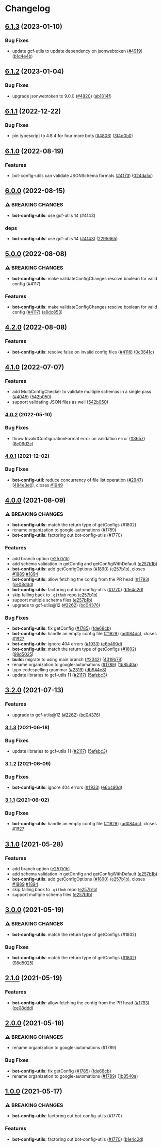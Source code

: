 # Changelog

## [6.1.3](https://github.com/googleapis/repo-automation-bots/compare/bot-config-utils-v6.1.2...bot-config-utils-v6.1.3) (2023-01-10)


### Bug Fixes

* update gcf-utils to update dependency on jsonwebtoken ([#4919](https://github.com/googleapis/repo-automation-bots/issues/4919)) ([b1d4e4b](https://github.com/googleapis/repo-automation-bots/commit/b1d4e4bb9253420cfa8f8ad13f4ec3e9bb9548a3))

## [6.1.2](https://github.com/googleapis/repo-automation-bots/compare/bot-config-utils-v6.1.1...bot-config-utils-v6.1.2) (2023-01-04)


### Bug Fixes

* upgrade jsonwebtoken to 9.0.0 ([#4820](https://github.com/googleapis/repo-automation-bots/issues/4820)) ([ab1314f](https://github.com/googleapis/repo-automation-bots/commit/ab1314f4b72a86ec90ddf785d7a939ff5877153e))

## [6.1.1](https://github.com/googleapis/repo-automation-bots/compare/bot-config-utils-v6.1.0...bot-config-utils-v6.1.1) (2022-12-22)


### Bug Fixes

* pin typescript to 4.8.4 for four more bots ([#4806](https://github.com/googleapis/repo-automation-bots/issues/4806)) ([3f4d0b0](https://github.com/googleapis/repo-automation-bots/commit/3f4d0b03c14a80460d4269e174a3613454c7c530))

## [6.1.0](https://github.com/googleapis/repo-automation-bots/compare/bot-config-utils-v6.0.0...bot-config-utils-v6.1.0) (2022-08-19)


### Features

* bot-config-utils can validate JSONSchema formats ([#4173](https://github.com/googleapis/repo-automation-bots/issues/4173)) ([024da5c](https://github.com/googleapis/repo-automation-bots/commit/024da5cc4983e7f9dc2dfcedee207ee09f344ab8))

## [6.0.0](https://github.com/googleapis/repo-automation-bots/compare/bot-config-utils-v5.0.0...bot-config-utils-v6.0.0) (2022-08-15)


### ⚠ BREAKING CHANGES

* **bot-config-utils:** use gcf-utils 14 (#4143)

### deps

* **bot-config-utils:** use gcf-utils 14 ([#4143](https://github.com/googleapis/repo-automation-bots/issues/4143)) ([2295665](https://github.com/googleapis/repo-automation-bots/commit/22956655ed839268725fa75f1bc11ee856e9e281))

## [5.0.0](https://github.com/googleapis/repo-automation-bots/compare/bot-config-utils-v4.2.0...bot-config-utils-v5.0.0) (2022-08-08)


### ⚠ BREAKING CHANGES

* **bot-config-utils:** make validateConfigChanges resolve boolean for valid config (#4117)

### Features

* **bot-config-utils:** make validateConfigChanges resolve boolean for valid config ([#4117](https://github.com/googleapis/repo-automation-bots/issues/4117)) ([a9dc853](https://github.com/googleapis/repo-automation-bots/commit/a9dc8534898144167497eb66fa8a8229c6dd890f))

## [4.2.0](https://github.com/googleapis/repo-automation-bots/compare/bot-config-utils-v4.1.0...bot-config-utils-v4.2.0) (2022-08-08)


### Features

* **bot-config-utils:** resolve false on invalid config files ([#4116](https://github.com/googleapis/repo-automation-bots/issues/4116)) ([0c3641c](https://github.com/googleapis/repo-automation-bots/commit/0c3641ce4ff70dd82390be58ab4fe3b6cb51ae44))

## [4.1.0](https://github.com/googleapis/repo-automation-bots/compare/bot-config-utils-v4.0.2...bot-config-utils-v4.1.0) (2022-07-07)


### Features

* add MultiConfigChecker to validate multiple schemas in a single pass ([#4045](https://github.com/googleapis/repo-automation-bots/issues/4045)) ([542b050](https://github.com/googleapis/repo-automation-bots/commit/542b050c0023dfc5248e2a11c633dc600c6ee12b))
* support validating JSON files as well ([542b050](https://github.com/googleapis/repo-automation-bots/commit/542b050c0023dfc5248e2a11c633dc600c6ee12b))

### [4.0.2](https://github.com/googleapis/repo-automation-bots/compare/bot-config-utils-v4.0.1...bot-config-utils-v4.0.2) (2022-05-10)


### Bug Fixes

* throw InvalidConfigurationFormat error on validation error ([#3657](https://github.com/googleapis/repo-automation-bots/issues/3657)) ([8e06d2c](https://github.com/googleapis/repo-automation-bots/commit/8e06d2c6167abc771a2a2ef9e4dbad2bb7a14a36))

### [4.0.1](https://www.github.com/googleapis/repo-automation-bots/compare/bot-config-utils-v4.0.0...bot-config-utils-v4.0.1) (2021-12-02)


### Bug Fixes

* **bot-config-util:** reduce concurrency of file list operation ([#2947](https://www.github.com/googleapis/repo-automation-bots/issues/2947)) ([484e3e0](https://www.github.com/googleapis/repo-automation-bots/commit/484e3e0bfd9ec4d51c5309e01239f731485f976d)), closes [#1949](https://www.github.com/googleapis/repo-automation-bots/issues/1949)

## [4.0.0](https://www.github.com/googleapis/repo-automation-bots/compare/bot-config-utils-v3.2.0...bot-config-utils-v4.0.0) (2021-08-09)


### ⚠ BREAKING CHANGES

* **bot-config-utils:** match the return type of getConfigs (#1802)
* rename organization to google-automations (#1789)
* **bot-config-utils:** factoring out bot-config-utils (#1770)

### Features

* add branch option ([e257b1b](https://www.github.com/googleapis/repo-automation-bots/commit/e257b1b3769ef7e541ad79bc93f1f9cc9ec12b37))
* add schema validation in getConfig and getConfigWithDefault ([e257b1b](https://www.github.com/googleapis/repo-automation-bots/commit/e257b1b3769ef7e541ad79bc93f1f9cc9ec12b37))
* **bot-config-utils:** add getConfigOptions  ([#1890](https://www.github.com/googleapis/repo-automation-bots/issues/1890)) ([e257b1b](https://www.github.com/googleapis/repo-automation-bots/commit/e257b1b3769ef7e541ad79bc93f1f9cc9ec12b37)), closes [#1889](https://www.github.com/googleapis/repo-automation-bots/issues/1889) [#1894](https://www.github.com/googleapis/repo-automation-bots/issues/1894)
* **bot-config-utils:** allow fetching the config from the PR head ([#1793](https://www.github.com/googleapis/repo-automation-bots/issues/1793)) ([ce08ddd](https://www.github.com/googleapis/repo-automation-bots/commit/ce08ddd3186e1498c566bc9de4e8ef995f05b308))
* **bot-config-utils:** factoring out bot-config-utils ([#1770](https://www.github.com/googleapis/repo-automation-bots/issues/1770)) ([b1e4c2d](https://www.github.com/googleapis/repo-automation-bots/commit/b1e4c2df5109a908020bd509970c2c947dd4e6e0))
* skip falling back to `.github` repo ([e257b1b](https://www.github.com/googleapis/repo-automation-bots/commit/e257b1b3769ef7e541ad79bc93f1f9cc9ec12b37))
* support multiple schema files ([e257b1b](https://www.github.com/googleapis/repo-automation-bots/commit/e257b1b3769ef7e541ad79bc93f1f9cc9ec12b37))
* upgrade to gcf-utils@12 ([#2262](https://www.github.com/googleapis/repo-automation-bots/issues/2262)) ([bd04376](https://www.github.com/googleapis/repo-automation-bots/commit/bd043767ae59a4eed450f1d18741111dc4c3f8e8))


### Bug Fixes

* **bot-config-utils:** fix getConfig ([#1785](https://www.github.com/googleapis/repo-automation-bots/issues/1785)) ([fde68cb](https://www.github.com/googleapis/repo-automation-bots/commit/fde68cb9480c5e6abd7b3a1248430255960c2b0d))
* **bot-config-utils:** handle an empty config file ([#1929](https://www.github.com/googleapis/repo-automation-bots/issues/1929)) ([ad084dc](https://www.github.com/googleapis/repo-automation-bots/commit/ad084dccb4d75f74939b5694dcb0d4d2ed7cb0c7)), closes [#1927](https://www.github.com/googleapis/repo-automation-bots/issues/1927)
* **bot-config-utils:** ignore 404 errors ([#1933](https://www.github.com/googleapis/repo-automation-bots/issues/1933)) ([e6b490d](https://www.github.com/googleapis/repo-automation-bots/commit/e6b490d0296bcbc5f0685a9271a2d80163c7ca7a))
* **bot-config-utils:** match the return type of getConfigs ([#1802](https://www.github.com/googleapis/repo-automation-bots/issues/1802)) ([98d5025](https://www.github.com/googleapis/repo-automation-bots/commit/98d5025f5e8f9b8bc5de737793a7f1af366a425f))
* **build:** migrate to using main branch ([#2342](https://www.github.com/googleapis/repo-automation-bots/issues/2342)) ([4319b78](https://www.github.com/googleapis/repo-automation-bots/commit/4319b78b421273e1649d2d799b19fdcbf51adbfd))
* rename organization to google-automations ([#1789](https://www.github.com/googleapis/repo-automation-bots/issues/1789)) ([1b8540a](https://www.github.com/googleapis/repo-automation-bots/commit/1b8540a6733ca75efe9e6cea415daa4a627add47))
* typo codespelling grammar ([#2319](https://www.github.com/googleapis/repo-automation-bots/issues/2319)) ([db944e8](https://www.github.com/googleapis/repo-automation-bots/commit/db944e84e008b8a6c7d2ab62b59ee0d5c15e4a40))
* update libraries to gcf-utils 11 ([#2117](https://www.github.com/googleapis/repo-automation-bots/issues/2117)) ([5afebc3](https://www.github.com/googleapis/repo-automation-bots/commit/5afebc3781cd511a5fc6cd4485c2b002fcacacb4))

## [3.2.0](https://www.github.com/googleapis/repo-automation-bots/compare/bot-config-utils-v3.1.3...bot-config-utils-v3.2.0) (2021-07-13)


### Features

* upgrade to gcf-utils@12 ([#2262](https://www.github.com/googleapis/repo-automation-bots/issues/2262)) ([bd04376](https://www.github.com/googleapis/repo-automation-bots/commit/bd043767ae59a4eed450f1d18741111dc4c3f8e8))

### [3.1.3](https://www.github.com/googleapis/repo-automation-bots/compare/bot-config-utils-v3.1.2...bot-config-utils-v3.1.3) (2021-06-18)


### Bug Fixes

* update libraries to gcf-utils 11 ([#2117](https://www.github.com/googleapis/repo-automation-bots/issues/2117)) ([5afebc3](https://www.github.com/googleapis/repo-automation-bots/commit/5afebc3781cd511a5fc6cd4485c2b002fcacacb4))

### [3.1.2](https://www.github.com/googleapis/repo-automation-bots/compare/bot-config-utils-v3.1.1...bot-config-utils-v3.1.2) (2021-06-09)


### Bug Fixes

* **bot-config-utils:** ignore 404 errors ([#1933](https://www.github.com/googleapis/repo-automation-bots/issues/1933)) ([e6b490d](https://www.github.com/googleapis/repo-automation-bots/commit/e6b490d0296bcbc5f0685a9271a2d80163c7ca7a))

### [3.1.1](https://www.github.com/googleapis/repo-automation-bots/compare/bot-config-utils-v3.1.0...bot-config-utils-v3.1.1) (2021-06-02)


### Bug Fixes

* **bot-config-utils:** handle an empty config file ([#1929](https://www.github.com/googleapis/repo-automation-bots/issues/1929)) ([ad084dc](https://www.github.com/googleapis/repo-automation-bots/commit/ad084dccb4d75f74939b5694dcb0d4d2ed7cb0c7)), closes [#1927](https://www.github.com/googleapis/repo-automation-bots/issues/1927)

## [3.1.0](https://www.github.com/googleapis/repo-automation-bots/compare/bot-config-utils-v3.0.0...bot-config-utils-v3.1.0) (2021-05-28)


### Features

* add branch option ([e257b1b](https://www.github.com/googleapis/repo-automation-bots/commit/e257b1b3769ef7e541ad79bc93f1f9cc9ec12b37))
* add schema validation in getConfig and getConfigWithDefault ([e257b1b](https://www.github.com/googleapis/repo-automation-bots/commit/e257b1b3769ef7e541ad79bc93f1f9cc9ec12b37))
* **bot-config-utils:** add getConfigOptions  ([#1890](https://www.github.com/googleapis/repo-automation-bots/issues/1890)) ([e257b1b](https://www.github.com/googleapis/repo-automation-bots/commit/e257b1b3769ef7e541ad79bc93f1f9cc9ec12b37)), closes [#1889](https://www.github.com/googleapis/repo-automation-bots/issues/1889) [#1894](https://www.github.com/googleapis/repo-automation-bots/issues/1894)
* skip falling back to `.github` repo ([e257b1b](https://www.github.com/googleapis/repo-automation-bots/commit/e257b1b3769ef7e541ad79bc93f1f9cc9ec12b37))
* support multiple schema files ([e257b1b](https://www.github.com/googleapis/repo-automation-bots/commit/e257b1b3769ef7e541ad79bc93f1f9cc9ec12b37))

## [3.0.0](https://www.github.com/googleapis/repo-automation-bots/compare/bot-config-utils-v2.1.0...bot-config-utils-v3.0.0) (2021-05-19)


### ⚠ BREAKING CHANGES

* **bot-config-utils:** match the return type of getConfigs (#1802)

### Bug Fixes

* **bot-config-utils:** match the return type of getConfigs ([#1802](https://www.github.com/googleapis/repo-automation-bots/issues/1802)) ([98d5025](https://www.github.com/googleapis/repo-automation-bots/commit/98d5025f5e8f9b8bc5de737793a7f1af366a425f))

## [2.1.0](https://www.github.com/googleapis/repo-automation-bots/compare/bot-config-utils-v2.0.0...bot-config-utils-v2.1.0) (2021-05-19)


### Features

* **bot-config-utils:** allow fetching the config from the PR head ([#1793](https://www.github.com/googleapis/repo-automation-bots/issues/1793)) ([ce08ddd](https://www.github.com/googleapis/repo-automation-bots/commit/ce08ddd3186e1498c566bc9de4e8ef995f05b308))

## [2.0.0](https://www.github.com/googleapis/repo-automation-bots/compare/bot-config-utils-v1.0.0...bot-config-utils-v2.0.0) (2021-05-18)


### ⚠ BREAKING CHANGES

* rename organization to google-automations (#1789)

### Bug Fixes

* **bot-config-utils:** fix getConfig ([#1785](https://www.github.com/googleapis/repo-automation-bots/issues/1785)) ([fde68cb](https://www.github.com/googleapis/repo-automation-bots/commit/fde68cb9480c5e6abd7b3a1248430255960c2b0d))
* rename organization to google-automations ([#1789](https://www.github.com/googleapis/repo-automation-bots/issues/1789)) ([1b8540a](https://www.github.com/googleapis/repo-automation-bots/commit/1b8540a6733ca75efe9e6cea415daa4a627add47))

## [1.0.0](https://www.github.com/googleapis/repo-automation-bots/compare/bot-config-utils-v0.1.0...bot-config-utils-v1.0.0) (2021-05-17)


### ⚠ BREAKING CHANGES

* **bot-config-utils:** factoring out bot-config-utils (#1770)

### Features

* **bot-config-utils:** factoring out bot-config-utils ([#1770](https://www.github.com/googleapis/repo-automation-bots/issues/1770)) ([b1e4c2d](https://www.github.com/googleapis/repo-automation-bots/commit/b1e4c2df5109a908020bd509970c2c947dd4e6e0))
